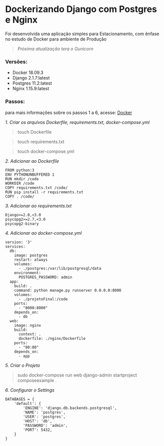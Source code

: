 # Dockerizando Django com Postgres e Nginx

Foi desenvolvida uma aplicação simples para Estacionamento, com ênfase no estudo de Docker para ambiente de Produção

> *Próxima atualização tera o Gunicorn*

### Versões:

- Docker 18.09.3
- Django 2.1.7:latest
- Postgres 11.2:latest
- Nginx 1.15.9:latest

### Passos:

para mais informações sobre os passos 1 a 6, acesse: [Docker](https://docs.docker.com/compose/django/)

*1. Criar os arquivos Dockerfile, requirements.txt, docker-compose.yml*

> touch Dockerfile

> touch requirements.txt

> touch docker-compose.yml

*2. Adicionar ao Dockerfile*

```
FROM python:3
ENV PYTHONUNBUFFERED 1
RUN mkdir /code
WORKDIR /code
COPY requirements.txt /code/
RUN pip install -r requirements.txt
COPY . /code/
```

*3. Adicionar ao requirements.txt*

```
Django>=2.0,<3.0
psycopg2>=2.7,<3.0
psycopg2-binary
```

*4. Adicionar ao docker-compose.yml*

```
version: '3'
services:
  db:
    image: postgres
    restart: always
    volumes:
      - ./postgres:/var/lib/postgresql/data
    environment:
      POSTGRES_PASSWORD: admin
  app:
    build: .
    command: python manage.py runserver 0.0.0.0:8000
    volumes:
      - ./projetoFinal:/code
    ports:
      - "8000:8000"
    depends_on:
      - db
  web:
    image: nginx
    build:
      context: .
      dockerfile: ./nginx/Dockerfile
    ports:
      - "80:80"
    depends_on:
      - app
```

*5. Criar o Projeto*

> sudo docker-compose run web django-admin startproject composeexample .

*6. Configurar o Settings*

```
DATABASES = {
    'default': {
        'ENGINE': 'django.db.backends.postgresql',
        'NAME': 'postgres',
        'USER': 'postgres',
        'HOST': 'db',
        'PASSWORD': 'admin',
        'PORT': 5432,
    }
}
```
